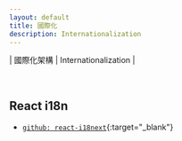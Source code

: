 ```yaml
---
layout: default
title: 國際化
description: Internationalization
---
```


<a name="zh-tw"></a>

| 國際化架構 | Internationalization |

<br>

## React i18n

* [`github: react-i18next`](https://github.com/i18next/react-i18next){:target="_blank"}
